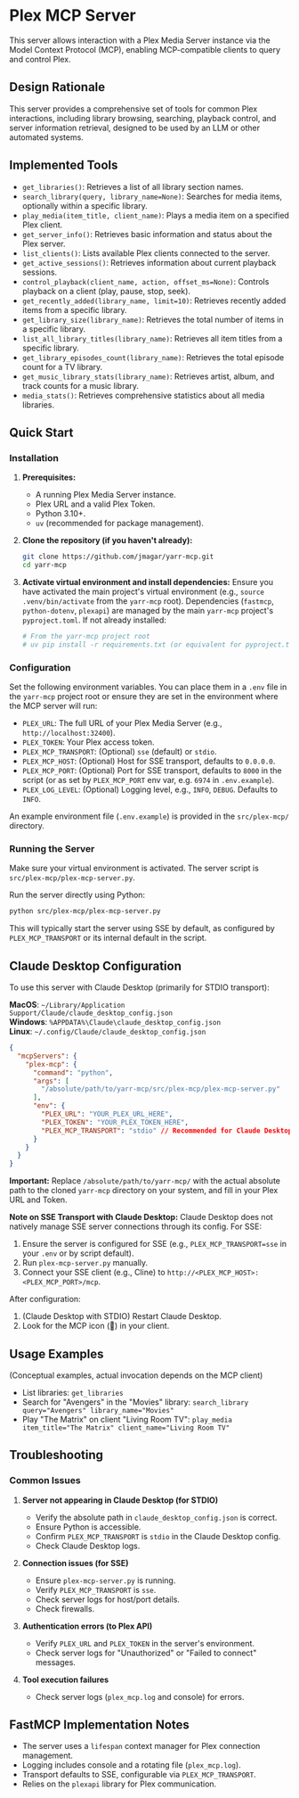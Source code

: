 # Plex MCP Server

This server allows interaction with a Plex Media Server instance via the Model Context Protocol (MCP), enabling MCP-compatible clients to query and control Plex.

## Design Rationale
This server provides a comprehensive set of tools for common Plex interactions, including library browsing, searching, playback control, and server information retrieval, designed to be used by an LLM or other automated systems.

## Implemented Tools
*   `get_libraries()`: Retrieves a list of all library section names.
*   `search_library(query, library_name=None)`: Searches for media items, optionally within a specific library.
*   `play_media(item_title, client_name)`: Plays a media item on a specified Plex client.
*   `get_server_info()`: Retrieves basic information and status about the Plex server.
*   `list_clients()`: Lists available Plex clients connected to the server.
*   `get_active_sessions()`: Retrieves information about current playback sessions.
*   `control_playback(client_name, action, offset_ms=None)`: Controls playback on a client (play, pause, stop, seek).
*   `get_recently_added(library_name, limit=10)`: Retrieves recently added items from a specific library.
*   `get_library_size(library_name)`: Retrieves the total number of items in a specific library.
*   `list_all_library_titles(library_name)`: Retrieves all item titles from a specific library.
*   `get_library_episodes_count(library_name)`: Retrieves the total episode count for a TV library.
*   `get_music_library_stats(library_name)`: Retrieves artist, album, and track counts for a music library.
*   `media_stats()`: Retrieves comprehensive statistics about all media libraries.


## Quick Start

### Installation

1.  **Prerequisites:**
    *   A running Plex Media Server instance.
    *   Plex URL and a valid Plex Token.
    *   Python 3.10+.
    *   `uv` (recommended for package management).

2.  **Clone the repository (if you haven't already):**
    ```bash
    git clone https://github.com/jmagar/yarr-mcp.git
    cd yarr-mcp
    ```

3.  **Activate virtual environment and install dependencies:**
    Ensure you have activated the main project's virtual environment (e.g., `source .venv/bin/activate` from the `yarr-mcp` root). Dependencies (`fastmcp`, `python-dotenv`, `plexapi`) are managed by the main `yarr-mcp` project's `pyproject.toml`. If not already installed:
    ```bash
    # From the yarr-mcp project root
    # uv pip install -r requirements.txt (or equivalent for pyproject.toml)
    ```

### Configuration

Set the following environment variables. You can place them in a `.env` file in the `yarr-mcp` project root or ensure they are set in the environment where the MCP server will run:

*   `PLEX_URL`: The full URL of your Plex Media Server (e.g., `http://localhost:32400`).
*   `PLEX_TOKEN`: Your Plex access token.
*   `PLEX_MCP_TRANSPORT`: (Optional) `sse` (default) or `stdio`.
*   `PLEX_MCP_HOST`: (Optional) Host for SSE transport, defaults to `0.0.0.0`.
*   `PLEX_MCP_PORT`: (Optional) Port for SSE transport, defaults to `8000` in the script (or as set by `PLEX_MCP_PORT` env var, e.g. `6974` in `.env.example`).
*   `PLEX_LOG_LEVEL`: (Optional) Logging level, e.g., `INFO`, `DEBUG`. Defaults to `INFO`.

An example environment file (`.env.example`) is provided in the `src/plex-mcp/` directory.

### Running the Server

Make sure your virtual environment is activated. The server script is `src/plex-mcp/plex-mcp-server.py`.

Run the server directly using Python:
```bash
python src/plex-mcp/plex-mcp-server.py
```
This will typically start the server using SSE by default, as configured by `PLEX_MCP_TRANSPORT` or its internal default in the script.

## Claude Desktop Configuration

To use this server with Claude Desktop (primarily for STDIO transport):

**MacOS**: `~/Library/Application Support/Claude/claude_desktop_config.json`  
**Windows**: `%APPDATA%\Claude\claude_desktop_config.json`  
**Linux**: `~/.config/Claude/claude_desktop_config.json`

```json
{
  "mcpServers": {
    "plex-mcp": {
      "command": "python",
      "args": [
        "/absolute/path/to/yarr-mcp/src/plex-mcp/plex-mcp-server.py"
      ],
      "env": {
        "PLEX_URL": "YOUR_PLEX_URL_HERE",
        "PLEX_TOKEN": "YOUR_PLEX_TOKEN_HERE",
        "PLEX_MCP_TRANSPORT": "stdio" // Recommended for Claude Desktop
      }
    }
  }
}
```
**Important:** Replace `/absolute/path/to/yarr-mcp/` with the actual absolute path to the cloned `yarr-mcp` directory on your system, and fill in your Plex URL and Token.

**Note on SSE Transport with Claude Desktop:**
Claude Desktop does not natively manage SSE server connections through its config. For SSE:
1.  Ensure the server is configured for SSE (e.g., `PLEX_MCP_TRANSPORT=sse` in your `.env` or by script default).
2.  Run `plex-mcp-server.py` manually.
3.  Connect your SSE client (e.g., Cline) to `http://<PLEX_MCP_HOST>:<PLEX_MCP_PORT>/mcp`.

After configuration:
1.  (Claude Desktop with STDIO) Restart Claude Desktop.
2.  Look for the MCP icon (🔌) in your client.

## Usage Examples
(Conceptual examples, actual invocation depends on the MCP client)

*   List libraries: `get_libraries`
*   Search for "Avengers" in the "Movies" library: `search_library query="Avengers" library_name="Movies"`
*   Play "The Matrix" on client "Living Room TV": `play_media item_title="The Matrix" client_name="Living Room TV"`

## Troubleshooting

### Common Issues

1.  **Server not appearing in Claude Desktop (for STDIO)**
    *   Verify the absolute path in `claude_desktop_config.json` is correct.
    *   Ensure Python is accessible.
    *   Confirm `PLEX_MCP_TRANSPORT` is `stdio` in the Claude Desktop config.
    *   Check Claude Desktop logs.

2.  **Connection issues (for SSE)**
    *   Ensure `plex-mcp-server.py` is running.
    *   Verify `PLEX_MCP_TRANSPORT` is `sse`.
    *   Check server logs for host/port details.
    *   Check firewalls.

3.  **Authentication errors (to Plex API)**
    *   Verify `PLEX_URL` and `PLEX_TOKEN` in the server's environment.
    *   Check server logs for "Unauthorized" or "Failed to connect" messages.

4.  **Tool execution failures**
    *   Check server logs (`plex_mcp.log` and console) for errors.

## FastMCP Implementation Notes
*   The server uses a `lifespan` context manager for Plex connection management.
*   Logging includes console and a rotating file (`plex_mcp.log`).
*   Transport defaults to SSE, configurable via `PLEX_MCP_TRANSPORT`.
*   Relies on the `plexapi` library for Plex communication. 